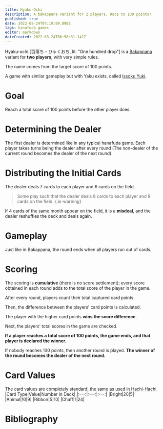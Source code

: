 ```yaml
---
title: Hyaku-Ochi
description: A bakappana variant for 2 players. Race to 100 points!
published: true
date: 2022-08-24T07:19:09.898Z
tags: hanafuda games
editor: markdown
dateCreated: 2022-08-24T06:58:31.142Z
---
```


Hyaku-ochi [百落ち - ひゃくおち, lit. "One hundred drop"] is a [Bakappana](/en/hanafuda/games/bakappana) variant for **two players**, with very simple rules.

The name comes from the target score of 100 points.

A game with similar gameplay but with Yaku exists, called [Issoku Yuki](/en/hanafuda/games/issokuyuki).

# Goal
Reach a total score of 100 points before the other player does.

# Determining the Dealer
The first dealer is determined like in any typical hanafuda game. Each player takes turns being the dealer after every round (The non-dealer of the current round becomes the dealer of the next round).

# Distributing the Initial Cards
The dealer deals 7 cards to each player and 6 cards on the field. 

> Some play such that the dealer deals 8 cards to each player and 8 cards on the field.
{.is-warning}

If 4 cards of the same month appear on the field, it is a **misdeal**, and the dealer reshuffles the deck and deals again. 

# Gameplay
Just like in Bakappana, the round ends when all players run out of cards.

# Scoring
The scoring is **cumulative** (there is no score settlement); every score obtained in each round adds to the total score of the player in the game.

After every round, players count their total captured card points.

Then, the difference between the players' card points is calculated.

The player with the higher card points **wins the score difference**.

Next, the players' total scores in the game are checked.

**If a player reaches a total score of 100 points, the game ends, and that player is declared the winner.**

If nobody reaches 100 points, then another round is played. **The winner of the round becomes the dealer of the next round.**

# Card Values
The card values are completely standard, the same as used in [Hachi-Hachi](/en/hanafuda/games/hachi-hachi).
|Card Type|Value|Number in Deck|
|:---:|:---:|:---:|
|Bright|20|5|
|Animal|10|9|
|Ribbon|5|10|
|Chaff|1|24|


# Bibliography